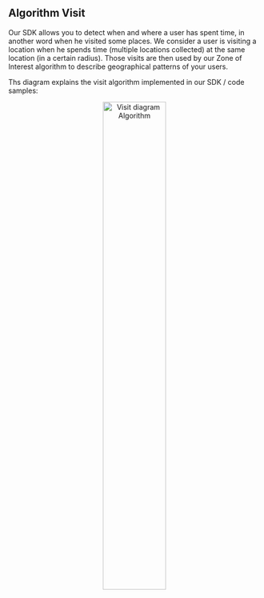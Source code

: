 ﻿
## Algorithm Visit
Our SDK allows you to detect when and where a user has spent time, in another word when he visited some places. We consider a user is visiting a location when he spends time (multiple locations collected) at the same location (in a certain radius). Those visits are then used by our Zone of Interest algorithm to describe geographical patterns of your users.

Ths diagram explains the visit algorithm implemented in our SDK / code samples: 

<p align="center">
  <img alt="Visit diagram Algorithm" src="https://github.com/woosmap/woosmap-geofencing-android-sdk/raw/master/assets/VisitDiagram.png" width="50%">
</p>
